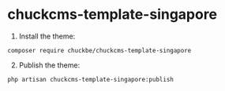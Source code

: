 # chuckcms-template-singapore

1. Install the theme:

``` composer require chuckbe/chuckcms-template-singapore ```

2. Publish the theme:

``` php artisan chuckcms-template-singapore:publish ```